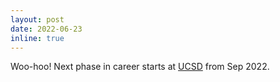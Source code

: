 ```yaml
---
layout: post
date: 2022-06-23
inline: true
---
```


Woo-hoo! Next phase in career starts at <a rel="external nofollow" href="https://ucsd.edu/" target="_blank">UCSD</a> from Sep 2022.


